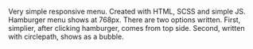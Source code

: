 Very simple responsive menu. Created with HTML, SCSS and simple JS.
Hamburger menu shows at 768px. There are two options written. First, simplier, after clicking hamburger, comes from top side. Second, written with circlepath, shows as a bubble.
